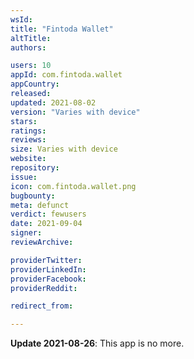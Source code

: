 ```yaml
---
wsId: 
title: "Fintoda Wallet"
altTitle: 
authors:

users: 10
appId: com.fintoda.wallet
appCountry: 
released: 
updated: 2021-08-02
version: "Varies with device"
stars: 
ratings: 
reviews: 
size: Varies with device
website: 
repository: 
issue: 
icon: com.fintoda.wallet.png
bugbounty: 
meta: defunct
verdict: fewusers
date: 2021-09-04
signer: 
reviewArchive:

providerTwitter: 
providerLinkedIn: 
providerFacebook: 
providerReddit: 

redirect_from:

---
```


**Update 2021-08-26**: This app is no more.

